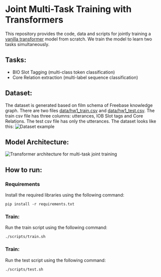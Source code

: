 # Joint Multi-Task Training with Transformers

This repository provides the code, data and scripts for jointly training a [vanilla transformer](https://proceedings.neurips.cc/paper_files/paper/2017/file/3f5ee243547dee91fbd053c1c4a845aa-Paper.pdf) model from scratch. We train the model to learn two tasks simultaneously.

## Tasks:
- BIO Slot Tagging (multi-class token classification)
- Core Relation extraction (multi-label sequence classification)

## Dataset:
The dataset is generated based on film schema of Freebase knowledge graph. There are two files [data/hw1_train.csv](https://github.com/samyak24jain/jointly-trained-transformer/blob/main/data/hw1_train.csv) and [data/hw1_test.csv](https://github.com/samyak24jain/jointly-trained-transformer/blob/main/data/hw1_test.csv). The train csv file has three columns: utterances, IOB Slot tags and	Core Relations. The test csv file has only the utterances. The dataset looks like this:
![Dataset example](https://github.com/samyak24jain/jointly-trained-transformer/assets/10193535/af4af764-c2c5-4673-bec1-80530a547d14)

## Model Architecture:
![Transformer architecture for multi-task joint training](https://github.com/samyak24jain/jointly-trained-transformer/assets/10193535/5cdc49d5-0bed-44d4-833b-02036f6889dc)

## How to run:

### Requirements
Install the required libraries using the following command:

```
pip install -r requirements.txt
```

### Train:
Run the train script using the following command:

```
./scripts/train.sh
```

### Train:
Run the test script using the following command:

```
./scripts/test.sh
```



